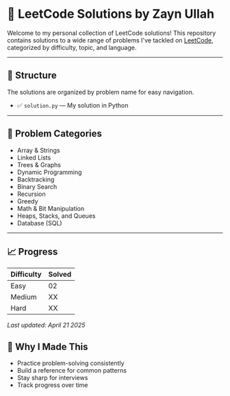 # 🧠 LeetCode Solutions by Zayn Ullah

Welcome to my personal collection of LeetCode solutions! This repository contains solutions to a wide range of problems I've tackled on [LeetCode](https://leetcode.com), categorized by difficulty, topic, and language.

---

## 📁 Structure

The solutions are organized by problem name for easy navigation.

- ✅ `solution.py` — My solution in Python

---

## 🧩 Problem Categories

- Array & Strings
- Linked Lists
- Trees & Graphs
- Dynamic Programming
- Backtracking
- Binary Search
- Recursion
- Greedy
- Math & Bit Manipulation
- Heaps, Stacks, and Queues
- Database (SQL)

---

## 📈 Progress

| Difficulty | Solved |
|------------|--------|
| Easy       | 02     |
| Medium     | XX     |
| Hard       | XX     |

_Last updated: April 21 2025_

## 🧪 Why I Made This

- Practice problem-solving consistently  
- Build a reference for common patterns  
- Stay sharp for interviews  
- Track progress over time
